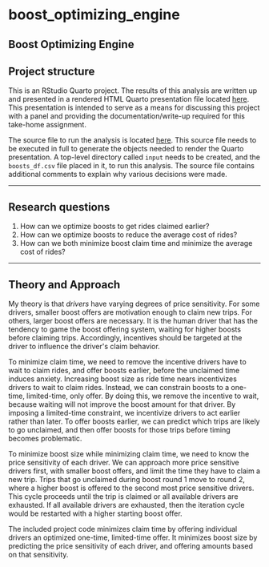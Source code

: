 # boost_optimizing_engine

## Boost Optimizing Engine

## Project structure

This is an RStudio Quarto project. The results of this analysis are written up and presented in a rendered HTML Quarto presentation file located [here](https://peterbarwis.github.io/hsd/presentation/boost_optimization.html). This presentation is intended to serve as a means for discussing this project with a panel and providing the documentation/write-up required for this take-home assignment.

The source file to run the analysis is located [here](src/dev.R). This source file needs to be executed in full to generate the objects needed to render the Quarto presentation. A top-level directory called `input` needs to be created, and the `boosts_df.csv` file placed in it, to run this analysis. The source file contains additional comments to explain why various decisions were made.

------------------------------------------------------------------------

## Research questions

1.  How can we optimize boosts to get rides claimed earlier?
2.  How can we optimize boosts to reduce the average cost of rides?
3.  How can we both minimize boost claim time and minimize the average cost of rides?

------------------------------------------------------------------------

## Theory and Approach

My theory is that *drivers* have varying degrees of price sensitivity. For some drivers, smaller boost offers are motivation enough to claim new trips. For others, larger boost offers are necessary. It is the human driver that has the tendency to game the boost offering system, waiting for higher boosts before claiming trips. Accordingly, incentives should be targeted at the driver to influence the driver's claim behavior.

To minimize claim time, we need to remove the incentive drivers have to wait to claim rides, and offer boosts earlier, before the unclaimed time induces anxiety. Increasing boost size as ride time nears incentivizes drivers to wait to claim rides. Instead, we can constrain boosts to a one-time, limited-time, only offer. By doing this, we remove the incentive to wait, because waiting will not improve the boost amount for that driver. By imposing a limited-time constraint, we incentivize drivers to act earlier rather than later. To offer boosts earlier, we can predict which trips are likely to go unclaimed, and then offer boosts for those trips before timing becomes problematic.

To minimize boost size while minimizing claim time, we need to know the price sensitivity of each driver. We can approach more price sensitive drivers first, with smaller boost offers, and limit the time they have to claim a new trip. Trips that go unclaimed during boost round 1 move to round 2, where a higher boost is offered to the second most price sensitive drivers. This cycle proceeds until the trip is claimed or all available drivers are exhausted. If all available drivers are exhausted, then the iteration cycle would be restarted with a higher starting boost offer.

The included project code minimizes claim time by offering individual drivers an optimized one-time, limited-time offer. It minimizes boost size by predicting the price sensitivity of each driver, and offering amounts based on that sensitivity.

## 
